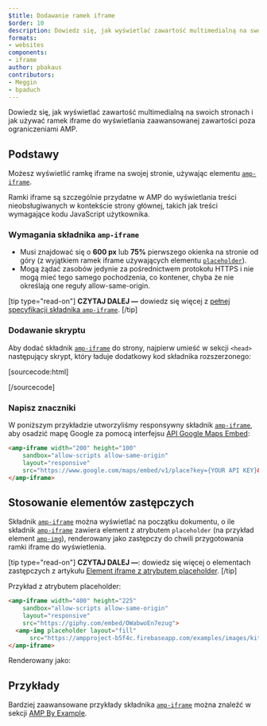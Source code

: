 ```yaml
---
$title: Dodawanie ramek iframe
$order: 10
description: Dowiedz się, jak wyświetlać zawartość multimedialną na swoich stronach i jak używać ramek iframe do wyświetlania zaawansowanej zawartości poza ograniczeniami AMP.
formats:
- websites
components:
- iframe
author: pbakaus
contributors:
- Meggin
- bpaduch
---
```


Dowiedz się, jak wyświetlać zawartość multimedialną na swoich stronach i jak używać ramek iframe do wyświetlania zaawansowanej zawartości poza ograniczeniami AMP.

## Podstawy

Możesz wyświetlić ramkę iframe na swojej stronie, używając elementu [`amp-iframe`](../../../../documentation/components/reference/amp-iframe.md).

Ramki iframe są szczególnie przydatne w AMP do wyświetlania treści nieobsługiwanych w kontekście strony głównej, takich jak treści wymagające kodu JavaScript użytkownika.

### Wymagania składnika `amp-iframe`

- Musi znajdować się o **600 px** lub **75%** pierwszego okienka na stronie od góry (z wyjątkiem ramek iframe używających elementu [`placeholder`](#using-placeholders)).
- Mogą żądać zasobów jedynie za pośrednictwem protokołu HTTPS i nie mogą mieć tego samego pochodzenia, co kontener, chyba że nie określają one reguły allow-same-origin.

[tip type="read-on"] **CZYTAJ DALEJ —** dowiedz się więcej z [pełnej specyfikacji składnika `amp-iframe`](../../../../documentation/components/reference/amp-iframe.md). [/tip]

### Dodawanie skryptu

Aby dodać składnik [`amp-iframe`](../../../../documentation/components/reference/amp-iframe.md) do strony, najpierw umieść w sekcji `<head>` następujący skrypt, który ładuje dodatkowy kod składnika rozszerzonego:

[sourcecode:html]

<script async="" custom-element="amp-iframe" src="https://cdn.ampproject.org/v0/amp-iframe-0.1.js"></script>

[/sourcecode]

### Napisz znaczniki

W poniższym przykładzie utworzyliśmy responsywny składnik [`amp-iframe`](../../../../documentation/components/reference/amp-iframe.md), aby osadzić mapę Google za pomocą interfejsu [API Google Maps Embed](https://developers.google.com/maps/documentation/embed/guide):

```html
<amp-iframe width="200" height="100"
    sandbox="allow-scripts allow-same-origin"
    layout="responsive"
    src="https://www.google.com/maps/embed/v1/place?key={YOUR API KEY}&q=europe">
</amp-iframe>
```

## Stosowanie elementów zastępczych <a name="using-placeholders"></a>

Składnik [`amp-iframe`](../../../../documentation/components/reference/amp-iframe.md) można wyświetlać na początku dokumentu, o ile składnik [`amp-iframe`](../../../../documentation/components/reference/amp-iframe.md) zawiera element z atrybutem `placeholder` (na przykład element [`amp-img`](../../../../documentation/components/reference/amp-img.md)), renderowany jako zastępczy do chwili przygotowania ramki iframe do wyświetlenia.

[tip type="read-on"] **CZYTAJ DALEJ —**: dowiedz się więcej o elementach zastępczych z artykułu [Element iframe z atrybutem placeholder](../../../../documentation/components/reference/amp-iframe.md#iframe-with-placeholder). [/tip]

Przykład z atrybutem placeholder:

```html
<amp-iframe width="400" height="225"
    sandbox="allow-scripts allow-same-origin"
    layout="responsive"
    src="https://giphy.com/embed/OWabwoEn7ezug">
  <amp-img placeholder layout="fill"
      src="https://ampproject-b5f4c.firebaseapp.com/examples/images/kittens-biting.jpg"></amp-img>
</amp-iframe>
```

Renderowany jako:

<amp-iframe width="400" height="225" sandbox="allow-scripts allow-same-origin" layout="responsive" src="https://giphy.com/embed/OWabwoEn7ezug">
<amp-img placeholder layout="fill" src="https://ampproject-b5f4c.firebaseapp.com/examples/images/kittens-biting.jpg"></amp-img>
</amp-iframe>

## Przykłady

Bardziej zaawansowane przykłady składnika [`amp-iframe`](../../../../documentation/components/reference/amp-iframe.md) można znaleźć w sekcji [AMP By Example](../../../../documentation/examples/documentation/amp-iframe.html).
